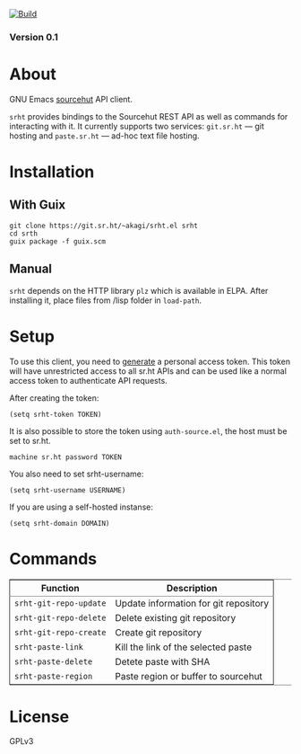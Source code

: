 <a href="https://builds.sr.ht/~akagi/srht.el/commits/master/.build.yml"><img alt="Build" src="https://builds.sr.ht/~akagi/srht.el/commits/master/.build.yml.svg"/></a>


### Version 0.1


# About

GNU Emacs [sourcehut](https://sr.ht) API client.

`srht` provides bindings to the Sourcehut REST API as well as commands for
interacting with it. It currently supports two services: `git.sr.ht` — git
hosting and `paste.sr.ht` — ad-hoc text file hosting.


# Installation


## With Guix

    git clone https://git.sr.ht/~akagi/srht.el srht
    cd srth
    guix package -f guix.scm


## Manual

`srht` depends on the HTTP library `plz` which is available in ELPA. After
installing it, place files from /lisp folder in `load-path`.


# Setup

To use this client, you need to [generate](https://meta.sr.ht/oauth/personal-token) a personal access token. This token
will have unrestricted access to all sr.ht APIs and can be used like a normal
access token to authenticate API requests.

After creating the token:

    (setq srht-token TOKEN)

It is also possible to store the token using `auth-source.el`, the host must be
set to sr.ht.

    machine sr.ht password TOKEN

You also need to set srht-username:

    (setq srht-username USERNAME)

If you are using a self-hosted instanse:

    (setq srht-domain DOMAIN)


# Commands

<table border="2" cellspacing="0" cellpadding="6" rules="groups" frame="hsides">


<colgroup>
<col  class="org-left" />

<col  class="org-left" />
</colgroup>
<thead>
<tr>
<th scope="col" class="org-left">Function</th>
<th scope="col" class="org-left">Description</th>
</tr>
</thead>

<tbody>
<tr>
<td class="org-left"><code>srht-git-repo-update</code></td>
<td class="org-left">Update information for git repository</td>
</tr>


<tr>
<td class="org-left"><code>srht-git-repo-delete</code></td>
<td class="org-left">Delete existing git repository</td>
</tr>


<tr>
<td class="org-left"><code>srht-git-repo-create</code></td>
<td class="org-left">Create git repository</td>
</tr>


<tr>
<td class="org-left"><code>srht-paste-link</code></td>
<td class="org-left">Kill the link of the selected paste</td>
</tr>


<tr>
<td class="org-left"><code>srht-paste-delete</code></td>
<td class="org-left">Detete paste with SHA</td>
</tr>


<tr>
<td class="org-left"><code>srht-paste-region</code></td>
<td class="org-left">Paste region or buffer to sourcehut</td>
</tr>
</tbody>
</table>


# License

GPLv3
